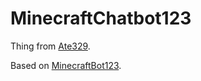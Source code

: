 # MinecraftChatbot123
Thing from [Ate329](https://github.com/Ate329).  

Based on [MinecraftBot123](https://github.com/Ate329/MinecraftBot123).
